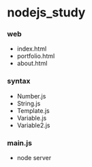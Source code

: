 # nodejs_study

### web

-   index.html
-   portfolio.html
-   about.html

### syntax

-   Number.js
-   String.js
-   Template.js
-   Variable.js
-   Variable2.js

### main.js

-   node server
